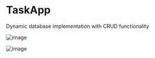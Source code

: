 # TaskApp

Dynamic database implementation with CRUD functionality

![image](https://github.com/XaviarR/TaskApp/assets/86547764/871712ec-e5f8-41ac-a80d-16817747760f)

![image](https://github.com/XaviarR/TaskApp/assets/86547764/3e0d2b81-302a-4b50-913a-091c7b52c9b3)
